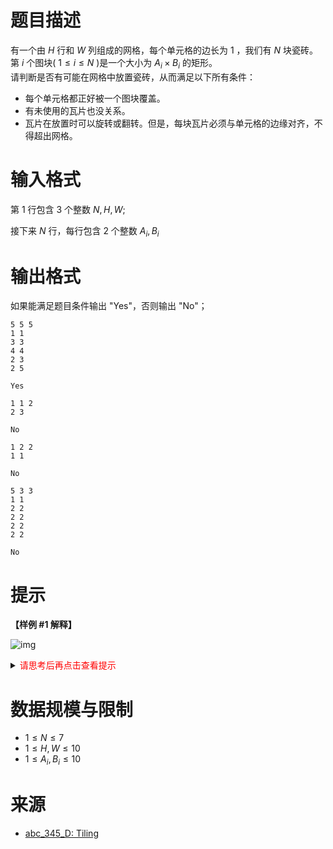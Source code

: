 # 题目描述

有一个由 $H$ 行和 $W$ 列组成的网格，每个单元格的边长为 $1$ ，我们有 $N$ 块瓷砖。  
第 $i$ 个图块( $1\leq i\leq N$ )是一个大小为 $A_i \times B_i$ 的矩形。  
请判断是否有可能在网格中放置瓷砖，从而满足以下所有条件：
- 每个单元格都正好被一个图块覆盖。
- 有未使用的瓦片也没关系。
- 瓦片在放置时可以旋转或翻转。但是，每块瓦片必须与单元格的边缘对齐，不得超出网格。

# 输入格式
第 $1$ 行包含 $3$ 个整数 $N, H, W$;

接下来 $N$ 行，每行包含 $2$ 个整数 $A_i, B_i$

# 输出格式

如果能满足题目条件输出 "Yes"，否则输出 "No"；

```input1
5 5 5
1 1
3 3
4 4
2 3
2 5
```

```output1
Yes
```

```input2
1 1 2
2 3
```

```output2
No
```

```input3
1 2 2
1 1
```

```output3
No
```

```input4
5 3 3
1 1
2 2
2 2
2 2
2 2
```

```output4
No
```

# 提示
**【样例 #1 解释】**

![img](ex1.png)

<details>
<summary><font color="#FF0000">请思考后再点击查看提示</font></summary>

</details>

# 数据规模与限制
* $1 \leq N \leq 7$
* $1 \leq H, W \leq 10$
* $1 \leq A_i, B_i \leq 10$

# 来源
* [abc_345_D: Tiling](https://atcoder.jp/contests/abc345/tasks/abc345_d)